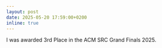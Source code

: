 ```yaml
---
layout: post
date: 2025-05-20 17:59:00+0200
inline: true
---
```


I was awarded 3rd Place in the ACM SRC Grand Finals 2025.
